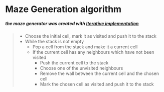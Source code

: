 # Maze Generation algorithm
##### the maze generator was created with [Iterative implementation](https://en.wikipedia.org/wiki/Maze_generation_algorithm#:~:text=iterative%20implementation%5Bedit%5D)
> * Choose the initial cell, mark it as visited and push it to the stack
> * While the stack is not empty
>     * Pop a cell from the stack and make it a current cell
>     * If the current cell has any neighbours which have not been visited
>         * Push the current cell to the stack
>         * Choose one of the unvisited neighbours
>         * Remove the wall between the current cell and the chosen cell
>         * Mark the chosen cell as visited and push it to the stack